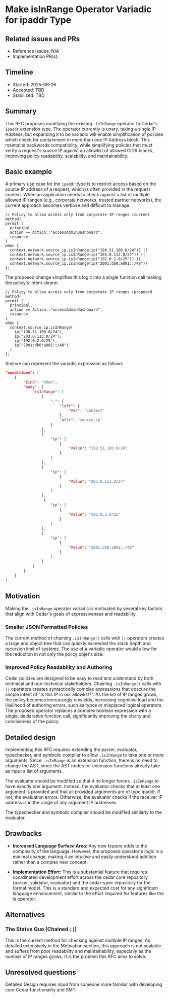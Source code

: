 # Make isInRange Operator Variadic for ipaddr Type

## Related issues and PRs

- Reference Issues: N/A
- Implementation PR(s): 

## Timeline

- Started: 2025-06-26
- Accepted: TBD
- Stabilized: TBD

## Summary

This RFC proposes modifying the existing `.isInRange` operator to Cedar's `ipaddr` extension type. The operator currently is unary, taking a single IP Address; but expanding it to be variadic will enable simplification of policies which check for containment in more than one IP Address block. This maintains backwards compatibility, while simplifying policies that must verify a request's source IP against an allowlist of allowed CIDR blocks, improving policy readability, scalability, and maintainability.

## Basic example

A primary use case for the `ipaddr` type is to restrict access based on the source IP address of a request, which is often provided in the request context. When an application needs to check against a list of multiple allowed IP ranges (e.g., corporate networks, trusted partner networks), the current approach becomes verbose and difficult to manage. 

```
// Policy to allow access only from corporate IP ranges (current method)
permit (
  principal,
  action == Action::"accessAdminDashboard",
  resource
)
when {
  context.network.source_ip.isInRange(ip("198.51.100.0/24")) ||
  context.network.source_ip.isInRange(ip("203.0.113.0/24")) ||
  context.network.source_ip.isInRange(ip("192.0.2.0/25")) ||
  context.network.source_ip.isInRange(ip("2001:db8:a001::/48"))
};
```

The proposed change simplifies this logic into a single function call making the policy's intent clearer.

```
// Policy to allow access only from corporate IP ranges (proposed method)
permit (
  principal,
  action == Action::"accessAdminDashboard",
  resource
)
when {
  context.source_ip.isInRange(
    ip("198.51.100.0/24"),
    ip("203.0.113.0/24"),
    ip("192.0.2.0/25"),
    ip("2001:db8:a001::/48")
  )
};
```

And we can represent the variadic expression as follows 
```json
"conditions": [
    {
        "kind": "when",
        "body": {
            "isInRange": [
                {
                    ".": {
                        "left": {
                            "Var": "context"
                        },
                        "attr": "source_ip"
                    }
                },
                {
                    "ip": [
                        {
                            "Value": "198.51.100.0/24"
                        }
                    ]
                },
                {
                    "ip": [
                        {
                            "Value": "203.0.113.0/24"
                        }
                    ]
                },
                 {
                    "ip": [
                        {
                            "Value": "192.0.2.0/25"
                        }
                    ]
                },
                {
                    "ip": [
                        {
                            "Value": "2001:db8:a001::/48"
                        }
                    ]
                }
            ]
        }
    }
]
```

## Motivation
Making the `.isInRange` operator variadic is motivated by several key factors that align with Cedar's goals of expressiveness and readability.

### Smaller JSON Formatted Policies
The current method of chaining `.isInRange()` calls with `||` operators creates a large and object tree that can quickly exceeded the stack depth and recursion limit of systems. The use of a variadic operator would allow for the reduction in not only the policy objet's size.

### Improved Policy Readability and Authoring
Cedar policies are designed to be easy to read and understand by both technical and non-technical stakeholders. Chaining `.isInRange()` calls with `||` operators creates syntactically complex expressions that obscure the simple intent of "is this IP in our allowlist?". As the list of IP ranges grows, the policy becomes increasingly unwieldy, increasing cognitive load and the likelihood of authoring errors, such as typos or misplaced logical operators. The proposed operator replaces a complex boolean expression with a single, declarative function call, significantly improving the clarity and conciseness of the policy.

## Detailed design

Implementing this RFC requires extending the parser, evaluator, typechecker, and symbolic compiler to allow `.isInRange` to take one or more arguments. Since `.isInRange` is an extension function, there is no need to change the AST, since the AST nodes for extension functions already take as input a list of arguments.

The evaluator should be modified so that it no longer forces `.isInRange` to have exactly one argument. Instead, the evaluator checks that at least one argument is provided and that all provided arguments are of type ipaddr. If not, the evaluation errors. Otherwise, the evaluator checks if the receiver IP address is in the range of any argument IP addresses.

The typechecker and symbolic compiler should be modified similarly to the evaluator.

## Drawbacks

* __Increased Language Surface Area:__ Any new feature adds to the complexity of the language. However, the proposed operator's logic is a minimal change, making it an intuitive and easily understood addition rather than a complex new concept.

* __Implementation Effort:__ This is a substantial feature that requires coordinated development effort across the cedar core repository (parser, validator, evaluator) and the cedar-spec repository for the formal model. This is a standard and expected cost for any significant language enhancement, similar to the effort required for features like the is operator.   

## Alternatives

### The Status Quo (Chained `||`)
This is the current method for checking against multiple IP ranges. As detailed extensively in the Motivation section, this approach is not scalable and suffers from poor readability and maintainability, especially as the number of IP ranges grows. It is the problem this RFC aims to solve.

## Unresolved questions
Detailed Design requires input from someone more familiar with developing core Cedar functionality and SMT.
